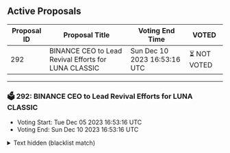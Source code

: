 ## Active Proposals

| Proposal ID | Proposal Title | Voting End Time | VOTED |
|-------------|----------------|-----------------|-------|
| 292 | BINANCE CEO to Lead Revival Efforts for LUNA CLASSIC | Sun Dec 10 2023 16:53:16 UTC | ⏳ NOT VOTED |

---

### 🗳 292: BINANCE CEO to Lead Revival Efforts for LUNA CLASSIC
- Voting Start: Tue Dec 05 2023 16:53:16 UTC
- Voting End: Sun Dec 10 2023 16:53:16 UTC

<details>
<summary>Text hidden (blacklist match)</summary>
 
</details>
